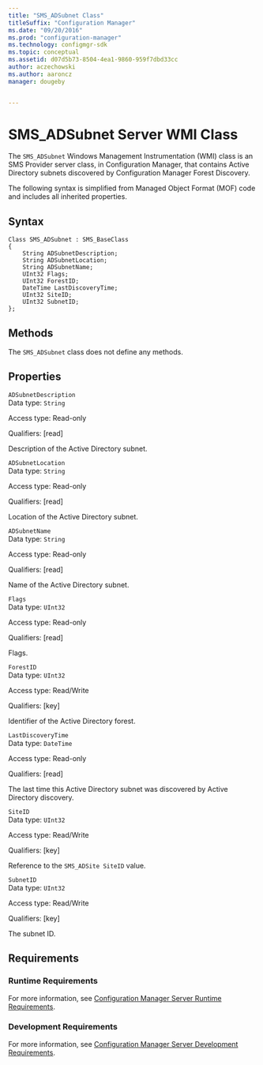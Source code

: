```yaml
---
title: "SMS_ADSubnet Class"
titleSuffix: "Configuration Manager"
ms.date: "09/20/2016"
ms.prod: "configuration-manager"
ms.technology: configmgr-sdk
ms.topic: conceptual
ms.assetid: d07d5b73-8504-4ea1-9860-959f7dbd33cc
author: aczechowski
ms.author: aaroncz
manager: dougeby


---
```

# SMS_ADSubnet Server WMI Class
The `SMS_ADSubnet` Windows Management Instrumentation (WMI) class is an SMS Provider server class, in Configuration Manager, that contains Active Directory subnets discovered by Configuration Manager Forest Discovery.  

 The following syntax is simplified from Managed Object Format (MOF) code and includes all inherited properties.  

## Syntax  

```  
Class SMS_ADSubnet : SMS_BaseClass  
{  
    String ADSubnetDescription;  
    String ADSubnetLocation;  
    String ADSubnetName;  
    UInt32 Flags;  
    UInt32 ForestID;  
    DateTime LastDiscoveryTime;  
    UInt32 SiteID;  
    UInt32 SubnetID;  
};  
```  

## Methods  
 The `SMS_ADSubnet` class does not define any methods.  

## Properties  
 `ADSubnetDescription`  
 Data type: `String`  

 Access type: Read-only  

 Qualifiers: [read]  

 Description of the Active Directory subnet.  

 `ADSubnetLocation`  
 Data type: `String`  

 Access type: Read-only  

 Qualifiers: [read]  

 Location of the Active Directory subnet.  

 `ADSubnetName`  
 Data type: `String`  

 Access type: Read-only  

 Qualifiers: [read]  

 Name of the Active Directory subnet.  

 `Flags`  
 Data type: `UInt32`  

 Access type: Read-only  

 Qualifiers: [read]  

 Flags.   

 `ForestID`  
 Data type: `UInt32`  

 Access type: Read/Write  

 Qualifiers: [key]  

 Identifier of the Active Directory forest.  

 `LastDiscoveryTime`  
 Data type: `DateTime`  

 Access type: Read-only  

 Qualifiers: [read]  

 The last time this Active Directory subnet was discovered by Active Directory discovery.  

 `SiteID`  
 Data type: `UInt32`  

 Access type: Read/Write  

 Qualifiers: [key]  

 Reference to the `SMS_ADSite SiteID` value.  

 `SubnetID`  
 Data type: `UInt32`  

 Access type: Read/Write  

 Qualifiers: [key]  

 The subnet ID.  

## Requirements  

### Runtime Requirements  
 For more information, see [Configuration Manager Server Runtime Requirements](../../../../../develop/core/reqs/server-runtime-requirements.md).  

### Development Requirements  
 For more information, see [Configuration Manager Server Development Requirements](../../../../../develop/core/reqs/server-development-requirements.md).  
